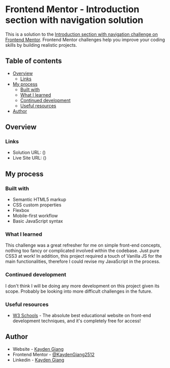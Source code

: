 # Frontend Mentor - Introduction section with navigation solution

This is a solution to the [Introduction section with navigation challenge on Frontend Mentor](https://www.frontendmentor.io/challenges/intro-section-with-dropdown-navigation-ryaPetHE5). Frontend Mentor challenges help you improve your coding skills by building realistic projects. 

## Table of contents

- [Overview](#overview)
  - [Links](#links)
- [My process](#my-process)
  - [Built with](#built-with)
  - [What I learned](#what-i-learned)
  - [Continued development](#continued-development)
  - [Useful resources](#useful-resources)
- [Author](#author)

## Overview

### Links

- Solution URL: ()
- Live Site URL: ()

## My process

### Built with

- Semantic HTML5 markup
- CSS custom properties
- Flexbox
- Mobile-first workflow
- Basic JavaScript syntax

### What I learned

This challenge was a great refresher for me on simple front-end concepts, nothing too fancy or complicated involved within the codebase. Just pure CSS3 at work! In addition, this project required a touch of Vanilla JS for the main functionalities, therefore I could revise my JavaScript in the process.

### Continued development

I don't think I will be doing any more development on this project given its scope. Probably be looking into more difficult challenges in the future.

### Useful resources

- [W3 Schools](https://www.w3schools.com/css/) - The absolute best educational website on front-end development techniques, and it's completely free for access!

## Author

- Website - [Kayden Giang](https://github.com/KaydenGiang2512)
- Frontend Mentor - [@KaydenGiang2512](https://www.frontendmentor.io/profile/KaydenGiang2512)
- Linkedin - [Kayden Giang](https://www.linkedin.com/in/nhatkhanhgiang2512/)
